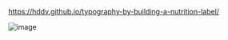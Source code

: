 https://hddv.github.io/typography-by-building-a-nutrition-label/

![image](https://github.com/hddv/typography-by-building-a-nutrition-label/assets/47508485/0e88fa64-87ea-419f-8fd2-0480a4bb5b2f)
